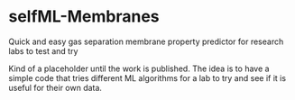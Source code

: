 # selfML-Membranes
Quick and easy gas separation membrane property predictor for research labs to test and try

Kind of a placeholder until the work is published. The idea is to have a simple code that tries different ML algorithms for a lab to try and see if it is useful for their own data.
